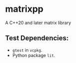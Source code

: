 # matrixpp
A C++20 and later matrix library

## Test Dependencies:
- `gtest` in `vcpkg`.
- Python package `lit`.
